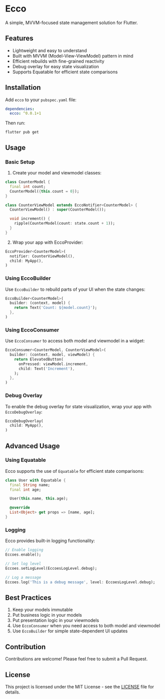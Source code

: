 # Ecco

A simple, MVVM-focused state management solution for Flutter.

## Features

- Lightweight and easy to understand
- Built with MVVM (Model-View-ViewModel) pattern in mind
- Efficient rebuilds with fine-grained reactivity
- Debug overlay for easy state visualization
- Supports Equatable for efficient state comparisons

## Installation

Add `ecco` to your `pubspec.yaml` file:

```yaml
dependencies:
  ecco: ^0.0.1+1
```

Then run:

```
flutter pub get
```

## Usage

### Basic Setup

1. Create your model and viewmodel classes:

```dart
class CounterModel {
  final int count;
  CounterModel({this.count = 0});
}

class CounterViewModel extends EccoNotifier<CounterModel> {
  CounterViewModel() : super(CounterModel());

  void increment() {
    ripple(CounterModel(count: state.count + 1));
  }
}
```

2. Wrap your app with EccoProvider:

```dart
EccoProvider<CounterModel>(
  notifier: CounterViewModel(),
  child: MyApp(),
)
```

### Using EccoBuilder

Use `EccoBuilder` to rebuild parts of your UI when the state changes:

```dart
EccoBuilder<CounterModel>(
  builder: (context, model) {
    return Text('Count: ${model.count}');
  },
)
```

### Using EccoConsumer

Use `EccoConsumer` to access both model and viewmodel in a widget:

```dart
EccoConsumer<CounterModel, CounterViewModel>(
  builder: (context, model, viewModel) {
    return ElevatedButton(
      onPressed: viewModel.increment,
      child: Text('Increment'),
    );
  },
)
```

### Debug Overlay

To enable the debug overlay for state visualization, wrap your app with `EccoDebugOverlay`:

```dart
EccoDebugOverlay(
  child: MyApp(),
)
```

## Advanced Usage

### Using Equatable

Ecco supports the use of `Equatable` for efficient state comparisons:

```dart
class User with Equatable {
  final String name;
  final int age;

  User(this.name, this.age);

  @override
  List<Object> get props => [name, age];
}
```

### Logging

Ecco provides built-in logging functionality:

```dart
// Enable logging
Eccoes.enable();

// Set log level
Eccoes.setLogLevel(EccoesLogLevel.debug);

// Log a message
Eccoes.log('This is a debug message', level: EccoesLogLevel.debug);
```

## Best Practices

1. Keep your models immutable
2. Put business logic in your models
3. Put presentation logic in your viewmodels
4. Use `EccoConsumer` when you need access to both model and viewmodel
5. Use `EccoBuilder` for simple state-dependent UI updates

## Contribution

Contributions are welcome! Please feel free to submit a Pull Request.

## License

This project is licensed under the MIT License - see the [LICENSE](LICENSE) file for details.